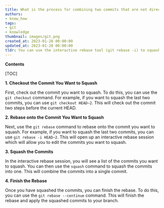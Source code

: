 ```yaml
---
title: What is the process for combining two commits that are not directly next to each other?
authors:
- know_how
tags:
- git
- knowledge
thumbnail: images/git.png
created_at: 2023-01-28 00:00:00
updated_at: 2023-01-28 00:00:00
tldr: You can use the interactive rebase tool (git rebase -i) to squash non-consecutive commits.
---
```


**Contents**

[TOC]

**1. Checkout the Commit You Want to Squash**

First, check out the commit you want to squash. To do this, you can use the `git checkout` command. For example, if you want to squash the last two commits, you can use `git checkout HEAD~2`. This will check out the commit two steps before the current HEAD.

**2. Rebase onto the Commit You Want to Squash**

Next, use the `git rebase` command to rebase onto the commit you want to squash. For example, if you want to squash the last two commits, you can use `git rebase -i HEAD~2`. This will open up an interactive rebase session which will allow you to edit the commits you want to squash.

**3. Squash the Commits**

In the interactive rebase session, you will see a list of the commits you want to squash. You can then use the `squash` command to squash the commits into one. This will combine the commits into a single commit.

**4. Finish the Rebase**

Once you have squashed the commits, you can finish the rebase. To do this, you can use the `git rebase --continue` command. This will finish the rebase and apply the squashed commits to your branch.
